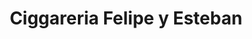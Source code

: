---
title: "Ciggareria Felipe y Esteban"
url: /bogota-d-c/ciggareria-felipe-y-esteban/
shop: comodidad
---
